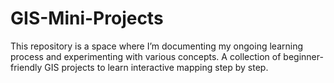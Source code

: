 # GIS-Mini-Projects
This repository is a space where I’m documenting my ongoing learning process and experimenting with various concepts. 
A collection of beginner-friendly GIS projects to learn interactive mapping step by step.
